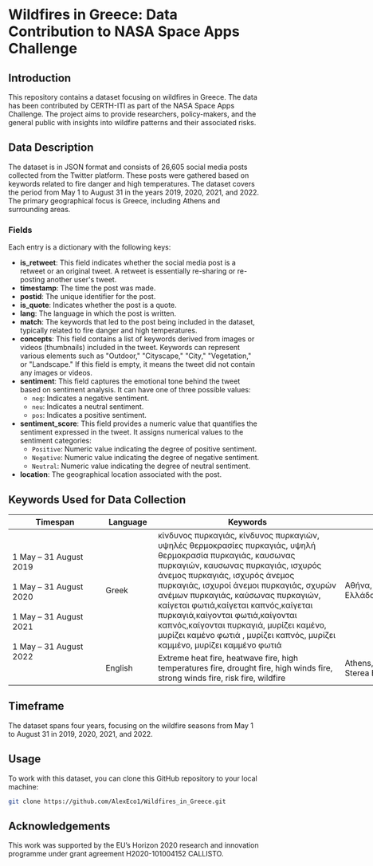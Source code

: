 # Wildfires in Greece: Data Contribution to NASA Space Apps Challenge

## Introduction

This repository contains a dataset focusing on wildfires in Greece. The data has been contributed by CERTH-ITI as part of the NASA Space Apps Challenge. The project aims to provide researchers, policy-makers, and the general public with insights into wildfire patterns and their associated risks.

## Data Description

The dataset is in JSON format and consists of 26,605 social media posts collected from the Twitter platform. These posts were gathered based on keywords related to fire danger and high temperatures. The dataset covers the period from May 1 to August 31 in the years 2019, 2020, 2021, and 2022. The primary geographical focus is Greece, including Athens and surrounding areas.


### Fields

Each entry is a dictionary with the following keys:

- **is_retweet**: This field indicates whether the social media post is a retweet or an original tweet. A retweet is essentially re-sharing or re-posting another user's tweet.
- **timestamp**: The time the post was made.
- **postid**: The unique identifier for the post.
- **is_quote**: Indicates whether the post is a quote.
- **lang**: The language in which the post is written.
- **match**: The keywords that led to the post being included in the dataset, typically related to fire danger and high temperatures.
- **concepts**: This field contains a list of keywords derived from images or videos (thumbnails) included in the tweet. Keywords can represent various elements such as "Outdoor," "Cityscape," "City," "Vegetation," or "Landscape." If this field is empty, it means the tweet did not contain any images or videos.
- **sentiment**: This field captures the emotional tone behind the tweet based on sentiment analysis. It can have one of three possible values:
  - `neg`: Indicates a negative sentiment.
  - `neu`: Indicates a neutral sentiment.
  - `pos`: Indicates a positive sentiment.
- **sentiment_score**: This field provides a numeric value that quantifies the sentiment expressed in the tweet. It assigns numerical values to the sentiment categories:
  - `Positive`: Numeric value indicating the degree of positive sentiment.
  - `Negative`: Numeric value indicating the degree of negative sentiment.
  - `Neutral`: Numeric value indicating the degree of neutral sentiment.
- **location**: The geographical location associated with the post.

## Keywords Used for Data Collection

<table class="tg" style="undefined;table-layout: fixed; width: 931px">
<colgroup>
<col style="width: 187.2px">
<col style="width: 105.2px">
<col style="width: 375.2px">
<col style="width: 263.2px">
</colgroup>
<thead>
  <tr>
    <th class="tg-baqh">Timespan</th>
    <th class="tg-baqh">Language</th>
    <th class="tg-baqh">Keywords</th>
    <th class="tg-baqh">Location</th>
  </tr>
</thead>
<tbody>
  <tr>
    <td class="tg-c3ow" rowspan="3">1 May – 31 August 2019<br><br><span style="font-weight:400;font-style:normal;text-decoration:none">1 May – 31 August 2020</span><br><br><span style="font-weight:400;font-style:normal;text-decoration:none">1 May – 31 August 2021</span><br><br><span style="font-weight:400;font-style:normal;text-decoration:none">1 May – 31 August 2022</span><br></td>
    <td class="tg-c3ow">Greek</td>
    <td class="tg-c3ow"><span style="font-weight:400;font-style:normal;text-decoration:none">κίνδυνος πυρκαγιάς, κίνδυνος πυρκαγιών, υψηλές θερμοκρασίες πυρκαγιάς, υψηλή θερμοκρασία πυρκαγιάς, καυσωνας πυρκαγιών, καυσωνας πυρκαγιάς, ισχυρός άνεμος πυρκαγιάς, ισχυρός άνεμος πυρκαγιάς, ισχυροί άνεμοι πυρκαγιάς, σχυρών ανέμων πυρκαγιάς, καύσωνας πυρκαγιών, </span>καίγεται φωτιά,καίγεται καπνός,καίγεται πυρκαγιά,καίγονται φωτιά,καίγονται καπνός,καίγονται πυρκαγιά, μυρίζει καμένο, μυρίζει καμένο φωτιά , μυρίζει καπνός, μυρίζει καμμένο, μυρίζει καμμένο φωτιά</td>
    <td class="tg-c3ow"><span style="font-weight:400;font-style:normal;text-decoration:none">Αθήνα, Αττική,Εύβοια, Στερεά Ελλάδα,  Ελλάδα</span></td>
  </tr>
  <tr>
    <td class="tg-c3ow" rowspan="2"><span style="font-weight:400;font-style:normal;text-decoration:none">English</span></td>
    <td class="tg-c3ow" rowspan="2"><span style="font-weight:400;font-style:normal;text-decoration:none">Extreme heat fire, heatwave fire, high temperatures fire, drought fire, high winds fire, strong winds fire, risk fire, wildfire</span></td>
    <td class="tg-c3ow" rowspan="2"><span style="font-weight:400;font-style:normal;text-decoration:none">Athens, Attica,Euboea, Evia, Sterea Ellada, Greece</span></td>
  </tr>
  <tr>
  </tr>
</tbody>
</table>

## Timeframe

The dataset spans four years, focusing on the wildfire seasons from May 1 to August 31 in 2019, 2020, 2021, and 2022.

## Usage

To work with this dataset, you can clone this GitHub repository to your local machine:

```bash
git clone https://github.com/AlexEco1/Wildfires_in_Greece.git
```
## Acknowledgements
This work was supported by the EU’s Horizon 2020 research and innovation programme under grant agreement H2020-101004152 CALLISTO.

